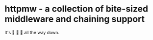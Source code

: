 # httpmw - a collection of bite-sized middleware and chaining support

It's 🐢  🐢  🐢  all the way down.

